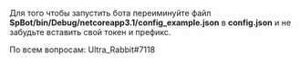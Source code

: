 Для того чтобы запустить бота переиминуйте файл **SpBot/bin/Debug/netcoreapp3.1/config_example.json** в **config.json** и не забудьте вставить свой токен и префикс.

По всем вопросам: Ultra_Rabbit#7118
